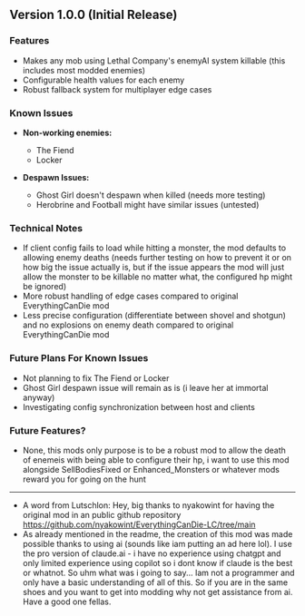 ## Version 1.0.0 (Initial Release)

### Features
- Makes any mob using Lethal Company's enemyAI system killable (this includes most modded enemies)
- Configurable health values for each enemy
- Robust fallback system for multiplayer edge cases

### Known Issues
- **Non-working enemies:**
  - The Fiend
  - Locker

- **Despawn Issues:**
  - Ghost Girl doesn't despawn when killed (needs more testing)
  - Herobrine and Football might have similar issues (untested)

### Technical Notes
- If client config fails to load while hitting a monster, the mod defaults to allowing enemy deaths (needs further testing on how to prevent it or on how big the issue actually is, but if the issue appears the mod will just allow the monster to be killable no matter what, the configured hp might be ignored)
- More robust handling of edge cases compared to original EverythingCanDie mod
- Less precise configuration (differentiate between shovel and shotgun) and no explosions on enemy death compared to original EverythingCanDie mod

### Future Plans For Known Issues
- Not planning to fix The Fiend or Locker
- Ghost Girl despawn issue will remain as is (i leave her at immortal anyway)
- Investigating config synchronization between host and clients

### Future Features?
- None, this mods only purpose is to be a robust mod to allow the death of enemeis with being able to configure their hp, i want to use this mod alongside SellBodiesFixed or Enhanced_Monsters or whatever mods reward you for going on the hunt

---

- A word from Lutschlon: Hey, big thanks to nyakowint for having the original mod in an public github repository https://github.com/nyakowint/EverythingCanDie-LC/tree/main 
- As already mentioned in the readme, the creation of this mod was made possible thanks to using ai (sounds like iam putting an ad here lol). I use the pro version of claude.ai - i have no experience using chatgpt and only limited experience using copilot so i dont know if claude is the best or whatnot. So uhm what was i going to say... Iam not a programmer and only have a basic understanding of all of this. So if you are in the same shoes and you want to get into modding why not get assistance from ai. Have a good one fellas.